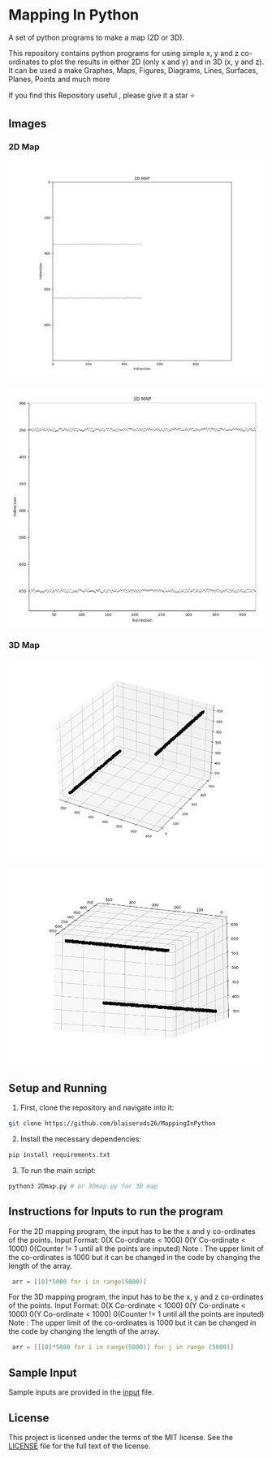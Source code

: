 # Mapping In Python
A set of python programs to make a map (2D or 3D).

This repository contains python programs for using simple x, y and z co-ordinates to plot the results in either 2D (only x and y) and in 3D (x, y and z).
It can be used a make Graphes, Maps, Figures, Diagrams, Lines, Surfaces, Planes, Points and much more

If you find this Repository useful , please give it a star ⭐

## Images

### 2D Map
![Output](images/2Dmap/fullmap.png)


![Output](images/2Dmap/zoommap.png)

### 3D Map
![Output](images/3Dmap/original.png)


![Output](images/3Dmap/2ndangle.png)


## Setup and Running
1. First, clone the repository and navigate into it:
```bash
git clone https://github.com/blaiserods26/MappingInPython
```
2. Install the necessary dependencies:
```bash
pip install requirements.txt
```
3. To run the main script:
```bash
python3 2Dmap.py # or 3Dmap.py for 3D map
```
## Instructions for Inputs to run the program
For the 2D mapping program, the input has to be the x and y co-ordinates of the points.
Input Format:
0(X Co-ordinate < 1000)
0(Y Co-ordinate < 1000)
0(Counter !=  1 until all the points are inputed)
Note : The upper limit of the co-ordinates is 1000 but it can be changed in the code by changing the length of the array.
```c
 arr = [[0]*5000 for i in range(5000)] 
```

For the 3D mapping program, the input has to be the x, y and z co-ordinates of the points.
Input Format:
0(X Co-ordinate < 1000)
0(Y Co-ordinate < 1000)
0(Y Co-ordinate < 1000)
0(Counter !=  1 until all the points are inputed)
Note : The upper limit of the co-ordinates is 1000 but it can be changed in the code by changing the length of the array.
```c
 arr = [[[0]*5000 for i in range(5000)] for j in range (5000)]
```

## Sample Input 
Sample inputs are provided in the [input](input) file.
## License
This project is licensed under the terms of the MIT license. See the [LICENSE](LICENCE) file for the full text of the license.
